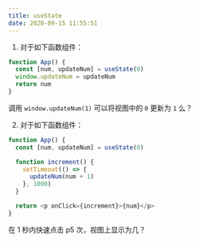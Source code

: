 ```yaml
---
title: useState
date: 2020-09-15 11:55:51
---
```


1. 对于如下函数组件：

```js
function App() {
  const [num, updateNum] = useState(0)
  window.updateNum = updateNum
  return num
}
```

调用 `window.updateNum(1)` 可以将视图中的 `0` 更新为 `1` 么？

2. 对于如下函数组件：

```js
function App() {
  const [num, updateNum] = useState(0)

  function increment() {
    setTimeout(() => {
      updateNum(num + 1)
    }, 1000)
  }

  return <p onClick={increment}>{num}</p>
}
```

在 1 秒内快速点击 p5 次，视图上显示为几？
